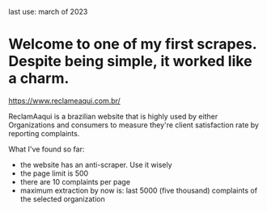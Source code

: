 last use: march of 2023

# Welcome to one of my first scrapes. Despite being simple, it worked like a charm. 

https://www.reclameaqui.com.br/ 

ReclamAaqui is a brazilian website that is highly used by either Organizations and consumers to measure they're client satisfaction rate by reporting complaints. 

What I've found so far: 
- the website has an anti-scraper. Use it wisely
- the page limit is 500
- there are 10 complaints per page
- maximum extraction by now is: last 5000 (five thousand) complaints of the selected organization
  

